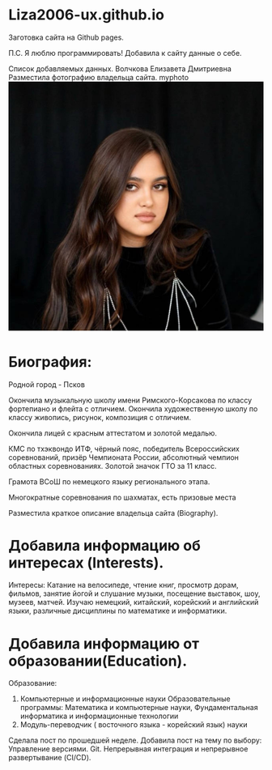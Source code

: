 # Liza2006-ux.github.io

Заготовка сайта на Github pages.

П.С.
Я люблю программировать!
Добавила к сайту данные о себе.

Список добавляемых данных.
Волчкова Елизавета Дмитриевна 
Разместила фотографию владельца сайта.
myphoto![ava](https://github.com/Liza2006-ux/Liza2006-ux.github.io/blob/main/ava.jpg?raw=true)


# Биография:
Родной город - Псков 

Окончила музыкальную школу имени Римского-Корсакова по классу фортепиано  и флейта с отличием.
Окончила художественную школу по классу живопись, рисунок, композиция с отличием.
 
Окончила лицей с красным  аттестатом и золотой медалью.  

КМС по тхэквондо ИТФ, чёрный пояс, победитель Всероссийских соревнований, призёр Чемпионата России, абсолютный чемпион областных соревнованиях.
Золотой значок ГТО за 11 класс.

Грамота ВСоШ по немецкого языку регионального этапа. 

Многократные соревнования по шахматах, есть призовые места  

Разместила краткое описание владельца сайта (Biography).





# Добавила информацию об интересах (Interests).
Интересы:
Катание на велосипеде, чтение  книг, просмотр дорам, фильмов, занятие йогой и слушание музыки, посещение выставок, шоу, музеев, матчей.
Изучаю немецкий, китайский, корейский и английский языки, различные дисциплины по математике и информатики.


# Добавила информацию от образовании(Education).
Образование:
1) Компьютерные и информационные науки
Образовательные программы: Математика и компьютерные науки, Фундаментальная информатика и информационные технологии
2) Модуль-переводчик ( восточного  языка - корейский язык) науки

Сделала пост по прошедшей неделе.
Добавила пост на тему по выбору:
Управление версиями. Git.
Непрерывная интеграция и непрерывное развертывание (CI/CD).
